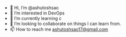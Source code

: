- 👋 Hi, I’m @ashutoshsao
- 👀 I’m interested in DevOps
- 🌱 I’m currently learning c
- 💞️ I’m looking to collaborate on things I can learn from.
- 📫 How to reach me ashutoshsao17@gmail.com

<!---
ashutoshsao/ashutoshsao is a ✨ special ✨ repository because its `README.md` (this file) appears on your GitHub profile.
You can click the Preview link to take a look at your changes.
--->
